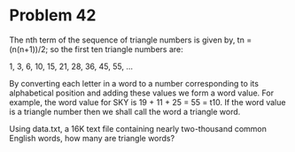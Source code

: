 Problem 42
==========

The nth term of the sequence of triangle numbers is given by, tn = (n(n+1))/2; 
so the first ten triangle numbers are:

1, 3, 6, 10, 15, 21, 28, 36, 45, 55, ...

By converting each letter in a word to a number corresponding to its 
alphabetical position and adding these values we form a word value. 
For example, the word value for SKY is 19 + 11 + 25 = 55 = t10. If 
the word value is a triangle number then we shall call the word a 
triangle word.

Using data.txt, a 16K text file containing nearly two-thousand common 
English words, how many are triangle words?
